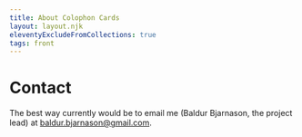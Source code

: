 ```yaml
---
title: About Colophon Cards
layout: layout.njk
eleventyExcludeFromCollections: true
tags: front
---
```


# Contact

The best way currently would be to email me (Baldur Bjarnason, the project lead) at [baldur.bjarnason@gmail.com](mailto:baldur.bjarnason@gmail.com).
